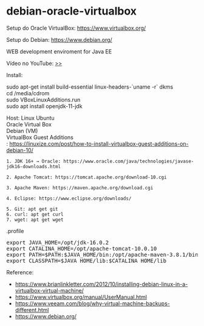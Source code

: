 # debian-oracle-virtualbox

Setup do Oracle VirtualBox: https://www.virtualbox.org/

Setup do Debian: https://www.debian.org/

WEB development enviroment for Java EE

Vídeo no YouTube: [>>](https://www.youtube.com/watch?v=MO2RlDhJnOA&ab_channel=DanielCarvalho)

Install: 

sudo apt-get install build-essential linux-headers-\`uname -r\` dkms<br>
cd /media/cdrom<br>
sudo VBoxLinuxAdditions.run<br>
sudo apt install openjdk-11-jdk

Host: Linux Ubuntu<br>
Oracle Virtual Box<br>
Debian (VM)<br>
VirtualBox Guest Additions<br>: https://linuxize.com/post/how-to-install-virtualbox-guest-additions-on-debian-10/

    1. JDK 16+ → Oracle: https://www.oracle.com/java/technologies/javase-jdk16-downloads.html
       
    2. Apache Tomcat: https://tomcat.apache.org/download-10.cgi

    3. Apache Maven: https://maven.apache.org/download.cgi
       
    4. Eclipse: https://www.eclipse.org/downloads/
       
    5. Git: apt get git
    6. curl: apt get curl
    7. wget: apt get wget

.profile
<pre>
export JAVA_HOME=/opt/jdk-16.0.2
export CATALINA_HOME=/opt/apache-tomcat-10.0.10
export PATH=$PATH:$JAVA_HOME/bin:/opt/apache-maven-3.8.1/bin
export CLASSPATH=$JAVA_HOME/lib:$CATALINA_HOME/lib
</pre>

Reference:

- https://www.brianlinkletter.com/2012/10/installing-debian-linux-in-a-virtualbox-virtual-machine/
- https://www.virtualbox.org/manual/UserManual.html
- https://www.veeam.com/blog/why-virtual-machine-backups-different.html
- https://www.debian.org/
